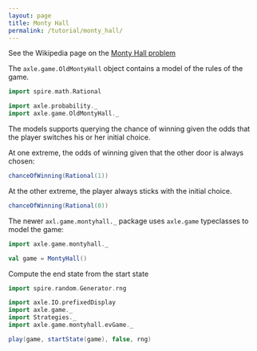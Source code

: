 ```yaml
---
layout: page
title: Monty Hall
permalink: /tutorial/monty_hall/
---
```


See the Wikipedia page on the [Monty Hall problem](https://en.wikipedia.org/wiki/Monty_Hall_problem)

The `axle.game.OldMontyHall` object contains a model of the rules of the game.

```scala mdoc:silent
import spire.math.Rational

import axle.probability._
import axle.game.OldMontyHall._
```

The models supports querying the chance of winning given the odds that the
player switches his or her initial choice.

At one extreme, the odds of winning given that the other door is always chosen:

```scala mdoc
chanceOfWinning(Rational(1))
```

At the other extreme, the player always sticks with the initial choice.

```scala mdoc
chanceOfWinning(Rational(0))
```

The newer `axl.game.montyhall._` package uses `axle.game` typeclasses to model the game:

```scala mdoc
import axle.game.montyhall._

val game = MontyHall()
```

Compute the end state from the start state

```scala mdoc
import spire.random.Generator.rng

import axle.IO.prefixedDisplay
import axle.game._
import Strategies._
import axle.game.montyhall.evGame._

play(game, startState(game), false, rng)
```
